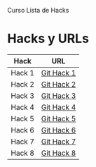 Curso
Lista de Hacks
# Hacks y URLs

| Hack    | URL                                         |
|---------|---------------------------------------------|
| Hack 1  | [Git Hack 1](https://github.com/wayelias1/git_h_1) |
| Hack 2  | [Git Hack 2](https://github.com/wayelias1/git_h_2) |
| Hack 3  | [Git Hack 3](https://github.com/wayelias1/git_h_3) |
| Hack 4  | [Git Hack 4](https://github.com/wayelias1/git_h_4) |
| Hack 5  | [Git Hack 5](https://github.com/wayelias1/git_h_5) |
| Hack 6  | [Git Hack 6](https://github.com/wayelias1/git_h_6) |
| Hack 7  | [Git Hack 7](https://github.com/wayelias1/git_h_7) |
| Hack 8  | [Git Hack 8](https://github.com/wayelias1/git_h_8) |
